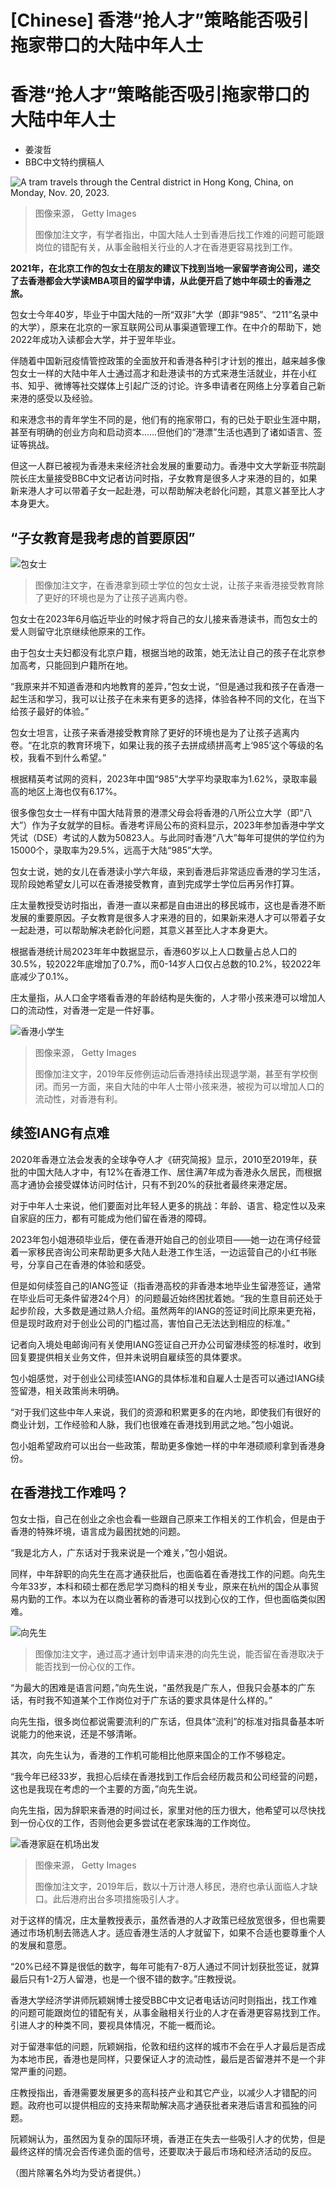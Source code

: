 # [Chinese] 香港“抢人才”策略能否吸引拖家带口的大陆中年人士

#  香港“抢人才”策略能否吸引拖家带口的大陆中年人士

  * 姜浚哲 
  * BBC中文特约撰稿人 


![A tram travels through the Central district in Hong Kong, China, on Monday, Nov. 20, 2023.](_132275628_gettyimages-1795596253.jpg)

> 图像来源，  Getty Images
>
> 图像加注文字，有学者指出，中国大陆人士到香港后找工作难的问题可能跟岗位的错配有关，从事金融相关行业的人才在香港更容易找到工作。

**2021年，在北京工作的包女士在朋友的建议下找到当地一家留学咨询公司，递交了去香港都会大学读MBA项目的留学申请，从此便开启了她中年硕士的香港之旅。**

包女士今年40岁，毕业于中国大陆的一所“双非”大学（即非“985”、“211”名录中的大学），原来在北京的一家互联网公司从事渠道管理工作。在中介的帮助下，她2022年成功入读都会大学，并于翌年毕业。

伴随着中国新冠疫情管控政策的全面放开和香港各种引才计划的推出，越来越多像包女士一样的大陆中年人士通过高才和赴港读书的方式来港生活就业，并在小红书、知乎、微博等社交媒体上引起广泛的讨论。许多申请者在网络上分享着自己新来港的感受以及经验。

和来港念书的青年学生不同的是，他们有的拖家带口，有的已处于职业生涯中期，甚至有明确的创业方向和启动资本……但他们的“港漂”生活也遇到了诸如语言、签证等挑战。

但这一人群已被视为香港未来经济社会发展的重要动力。香港中文大学新亚书院副院长庄太量接受BBC中文记者访问时指，子女教育是很多人才来港的目的，如果新来港人才可以带着子女一起赴港，可以帮助解决老龄化问题，其意义甚至比人才本身更大。

##  “子女教育是我考虑的首要原因”

![包女士](_132275816_19a429dcba45acd0148ea22c5373fa44.jpg)

> 图像加注文字，在香港拿到硕士学位的包女士说，让孩子来香港接受教育除了更好的环境也是为了让孩子逃离内卷。

包女士在2023年6月临近毕业的时候才将自己的女儿接来香港读书，而包女士的爱人则留守北京继续他原来的工作。

由于包女士夫妇都没有北京户籍，根据当地的政策，她无法让自己的孩子在北京参加高考，只能回到户籍所在地。

“我原来并不知道香港和内地教育的差异，”包女士说，“但是通过我和孩子在香港一起生活和学习，我可以让孩子在未来有更多的选择，体验各种不同的文化，在当下给孩子最好的体验。”

包女士坦言，让孩子来香港接受教育除了更好的环境也是为了让孩子逃离内卷。“在北京的教育环境下，如果让我的孩子去拼成绩拼高考上‘985’这个等级的名校，我看不到什么希望。”

根据精英考试网的资料，2023年中国“985”大学平均录取率为1.62%，录取率最高的地区上海也仅有6.17%。

很多像包女士一样有中国大陆背景的港漂父母会将香港的八所公立大学（即“八大”）作为子女就学的目标。香港考评局公布的资料显示，2023年参加香港中学文凭试（DSE）考试的人数为50823人。与此同时香港“八大”每年可提供的学位约为15000个，录取率为29.5%，远高于大陆“985”大学。

包女士说，她的女儿在香港读小学六年级，来到香港后非常适应香港的学习生活，现阶段她希望女儿可以在香港接受教育，直到完成学士学位后再另作打算。

庄太量教授受访时指出，香港一直以来都是自由进出的移民城市，这也是香港不断发展的重要原因。子女教育是很多人才来港的目的，如果新来港人才可以带着子女一起赴港，可以帮助解决老龄化问题，其意义甚至比人才本身更大。

根据香港统计局2023年年中数据显示，香港60岁以上人口数量占总人口的30.5%，较2022年底增加了0.7%，而0-14岁人口仅占总数的10.2%，较2022年底减少了0.1%。

庄太量指，从人口金字塔看香港的年龄结构是失衡的，人才带小孩来港可以增加人口的流动性，对香港一定是一件好事。

![香港小学生](_130367690_gettyimages-1392312977.jpg)

> 图像来源，  Getty Images
>
> 图像加注文字，2019年反修例运动后香港持续出现退学潮，甚至有学校倒闭。而另一方面，来自大陆的中年人士带小孩来港，被视为可以增加人口的流动性，对香港有利。

##  续签IANG有点难

2020年香港立法会发表的全球争夺人才《研究简报》显示，2010至2019年，获批的中国大陆人才中，有12%在香港工作、居住满7年成为香港永久居民，而根据高才通协会接受媒体访问时估计，只有不到20%的获批者最终来港定居。

对于中年人士来说，他们要面对比年轻人更多的挑战：年龄、语言、稳定性以及来自家庭的压力，都有可能成为他们留在香港的障碍。

2023年包小姐港硕毕业后，便在香港开始自己的创业项目——她一边在湾仔经营着一家移民咨询公司来帮助更多大陆人赴港工作生活，一边运营自己的小红书账号，分享自己在香港的体验和感受。

但是如何续签自己的IANG签证（指香港高校的非香港本地毕业生留港签证，通常在毕业后可无条件留港24个月）的问题最近始终困扰着她。“我的生意目前还处于起步阶段，大多数是通过熟人介绍。虽然两年的IANG的签证时间比原来更充裕，但是现时政府对于创业公司的门槛过高，害怕自己无法达到相应的标准。”

记者向入境处电邮询问有关使用IANG签证自己开办公司留港续签的标准时，收到回复要提供相关业务文件，但并未说明自雇续签的具体要求。

包小姐感觉，对于创业公司续签IANG的具体标准和自雇人士是否可以通过IANG续签留港，相关政策尚未明确。

“对于我们这些中年人来说，我们的资源和积累更多的在内地，即使我们有很好的商业计划，工作经验和人脉，我们也很难在香港找到用武之地。”包小姐说。

包小姐希望政府可以出台一些政策，帮助更多像她一样的中年港硕顺利拿到香港身份。

##  在香港找工作难吗？

包女士指，自己在创业之余也会看一些跟自己原来工作相关的工作机会，但是由于香港的特殊坏境，语言成为最困扰她的问题。

“我是北方人，广东话对于我来说是一个难关，”包小姐说。

同样，中年辞职的向先生在高才通获批后，也面临着在香港找工作的问题。向先生今年33岁，本科和硕士都在悉尼学习商科的相关专业，原来在杭州的国企从事贸易内勤的工作。本以为在以商业著称的香港可以找到心仪的工作，但也面临类似困难。

![向先生](_132275819_242f5c6ac6ab8ad2b6d6eabaf0e60a90.jpg)

> 图像加注文字，通过高才通计划申请来港的向先生说，能否留在香港取决于能否找到一份心仪的工作。

“为最大的困难是语言问题，”向先生说，“虽然我是广东人，但我只会基本的广东话，有时我不知道某个工作岗位对于广东话的要求具体是什么样的。”

向先生指，很多岗位都说需要流利的广东话，但具体“流利”的标准对指具备基本听说能力的他来说，还是不够清晰。

其次，向先生认为，香港的工作机可能相比他原来国企的工作不够稳定。

“我今年已经33岁，我担心后续在香港找到工作后会经历裁员和公司经营的问题，这也是我现在考虑的一个主要的方面，”向先生说。

向先生指，因为辞职来香港的时间过长，家里对他的压力很大，他希望可以尽快找到一份心仪的工作，否则他会更多尝试在老家珠海的工作岗位。

![香港家庭在机场出发](_130367351_d36dbb51-e75e-4d75-8817-d3d2ad5f5fc6.jpg)

> 图像来源，  Getty Images
>
> 图像加注文字，2019年后，数以十万计港人移民，港府也承认面临人才缺口。此后港府出台多项措施吸引人才。

对于这样的情况，庄太量教授表示，虽然香港的人才政策已经放宽很多，但也需要通过市场机制去筛选人才。适应香港生活的人才就留下，如果不合适也要尊重个人的发展和意愿。

“20%已经不算是很低的数字，每年可能有7-8万人通过不同计划获批签证，就算最后只有1-2万人留港，也是一个很不错的数字。”庄教授说。

香港大学经济学讲师阮颖娴博士接受BBC中文记者电话访问时则指出，找工作难的问题可能跟岗位的错配有关，从事金融相关行业的人才在香港更容易找到工作。引进人才的种类不同，要视具体情况，不能一概而论。

对于留港率低的问题，阮颖娴指，伦敦和纽约这样的城市不会在乎人才最后是否成为本地市民，香港也是同样，只要保证人才的流动性，最后是否留港并不是一个非常严重的问题。

庄教授指出，香港需要发展更多的高科技产业和其它产业，以减少人才错配的问题。政府也可以提供相应的支持来帮助解决高才通获批者来港后语言和孤独的问题。

阮颖娴认为，虽然因为复杂的国际环境，香港正在失去一些吸引人才的优势，但是最终这样的情况会否传递负面的信号，还要取决于最后市场和经济活动的反应。

（图片除署名外均为受访者提供。）


